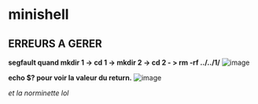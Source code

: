 # minishell

## ERREURS A GERER

**segfault quand mkdir 1 -> cd 1 -> mkdir 2 -> cd 2 - > rm -rf ../../1/**
![image](https://cdn.discordapp.com/attachments/856902451403423745/969592169881026610/unknown.png)

**echo $? pour voir la valeur du return.**
![image](https://cdn.discordapp.com/attachments/856902451403423745/969613000052994068/unknown.png)

_et la norminette lol_
